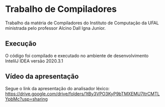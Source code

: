 # Trabalho de Compiladores
Trabalho da matéria de Compiladores do Instituto de Computação da UFAL ministrada pelo professor Alcino Dall lgna Junior.
## Execução
O código foi compilado e executado no ambiente de desenvolvimento IntelilJ IDEA versão 2020.3.1

## Vídeo da apresentação
Segue o link da apresentação do analisador léxico: <br>
<https://drive.google.com/drive/folders/1tBy3VPO3KyP9bTMXEMU7ItrCMTLYpbMc?usp=sharing>
